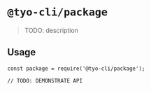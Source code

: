 # `@tyo-cli/package`

> TODO: description

## Usage

```
const package = require('@tyo-cli/package');

// TODO: DEMONSTRATE API
```
